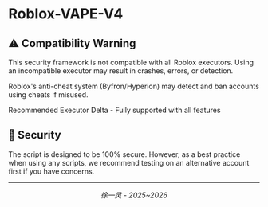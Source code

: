 # Roblox-VAPE-V4

## ⚠️ Compatibility Warning
This security framework is not compatible with all Roblox executors. Using an incompatible executor may result in crashes, errors, or detection.

Roblox's anti-cheat system (Byfron/Hyperion) may detect and ban accounts using cheats if misused.  

Recommended Executor
Delta - Fully supported with all features

## 🛑 Security

The script is designed to be 100% secure. However, as a best practice when using any scripts, we recommend testing on an alternative account first if you have concerns.

---

<p align="center">
  <i>徐一灵 - 2025~2026</i>
</p>
